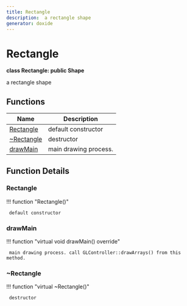 ```yaml
---
title: Rectangle
description:  a rectangle shape 
generator: doxide
---
```



# Rectangle

**class Rectangle: public Shape**

 a rectangle shape
  


## Functions

| Name | Description |
| ---- | ----------- |
| [Rectangle](#Rectangle) |  default constructor  |
| [~Rectangle](#_u007eRectangle) |  destructor  |
| [drawMain](#drawMain) |  main drawing process. |

## Function Details

### Rectangle<a name="Rectangle"></a>
!!! function "Rectangle()"

     default constructor
    

### drawMain<a name="drawMain"></a>
!!! function "virtual void drawMain() override"

     main drawing process. call GLController::drawArrays() from this method.
    

### ~Rectangle<a name="_u007eRectangle"></a>
!!! function "virtual ~Rectangle()"

     destructor
    

